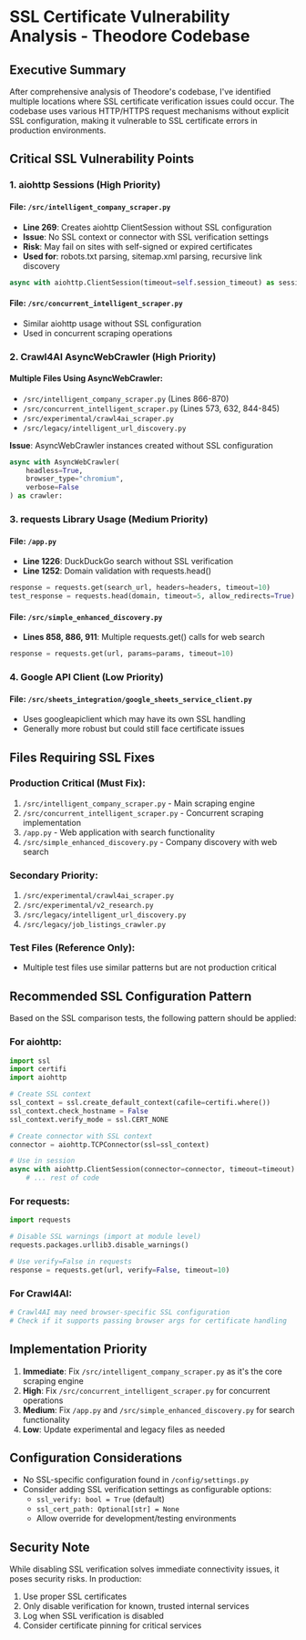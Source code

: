 # SSL Certificate Vulnerability Analysis - Theodore Codebase

## Executive Summary

After comprehensive analysis of Theodore's codebase, I've identified multiple locations where SSL certificate verification issues could occur. The codebase uses various HTTP/HTTPS request mechanisms without explicit SSL configuration, making it vulnerable to SSL certificate errors in production environments.

## Critical SSL Vulnerability Points

### 1. **aiohttp Sessions (High Priority)**

#### File: `/src/intelligent_company_scraper.py`
- **Line 269**: Creates aiohttp ClientSession without SSL configuration
- **Issue**: No SSL context or connector with SSL verification settings
- **Risk**: May fail on sites with self-signed or expired certificates
- **Used for**: robots.txt parsing, sitemap.xml parsing, recursive link discovery

```python
async with aiohttp.ClientSession(timeout=self.session_timeout) as session:
```

#### File: `/src/concurrent_intelligent_scraper.py`
- Similar aiohttp usage without SSL configuration
- Used in concurrent scraping operations

### 2. **Crawl4AI AsyncWebCrawler (High Priority)**

#### Multiple Files Using AsyncWebCrawler:
- `/src/intelligent_company_scraper.py` (Lines 866-870)
- `/src/concurrent_intelligent_scraper.py` (Lines 573, 632, 844-845)
- `/src/experimental/crawl4ai_scraper.py`
- `/src/legacy/intelligent_url_discovery.py`

**Issue**: AsyncWebCrawler instances created without SSL configuration
```python
async with AsyncWebCrawler(
    headless=True,
    browser_type="chromium",
    verbose=False
) as crawler:
```

### 3. **requests Library Usage (Medium Priority)**

#### File: `/app.py`
- **Line 1226**: DuckDuckGo search without SSL verification
- **Line 1252**: Domain validation with requests.head()
```python
response = requests.get(search_url, headers=headers, timeout=10)
test_response = requests.head(domain, timeout=5, allow_redirects=True)
```

#### File: `/src/simple_enhanced_discovery.py`
- **Lines 858, 886, 911**: Multiple requests.get() calls for web search
```python
response = requests.get(url, params=params, timeout=10)
```

### 4. **Google API Client (Low Priority)**

#### File: `/src/sheets_integration/google_sheets_service_client.py`
- Uses googleapiclient which may have its own SSL handling
- Generally more robust but could still face certificate issues

## Files Requiring SSL Fixes

### Production Critical (Must Fix):
1. `/src/intelligent_company_scraper.py` - Main scraping engine
2. `/src/concurrent_intelligent_scraper.py` - Concurrent scraping implementation
3. `/app.py` - Web application with search functionality
4. `/src/simple_enhanced_discovery.py` - Company discovery with web search

### Secondary Priority:
1. `/src/experimental/crawl4ai_scraper.py`
2. `/src/experimental/v2_research.py`
3. `/src/legacy/intelligent_url_discovery.py`
4. `/src/legacy/job_listings_crawler.py`

### Test Files (Reference Only):
- Multiple test files use similar patterns but are not production critical

## Recommended SSL Configuration Pattern

Based on the SSL comparison tests, the following pattern should be applied:

### For aiohttp:
```python
import ssl
import certifi
import aiohttp

# Create SSL context
ssl_context = ssl.create_default_context(cafile=certifi.where())
ssl_context.check_hostname = False
ssl_context.verify_mode = ssl.CERT_NONE

# Create connector with SSL context
connector = aiohttp.TCPConnector(ssl=ssl_context)

# Use in session
async with aiohttp.ClientSession(connector=connector, timeout=timeout) as session:
    # ... rest of code
```

### For requests:
```python
import requests

# Disable SSL warnings (import at module level)
requests.packages.urllib3.disable_warnings()

# Use verify=False in requests
response = requests.get(url, verify=False, timeout=10)
```

### For Crawl4AI:
```python
# Crawl4AI may need browser-specific SSL configuration
# Check if it supports passing browser args for certificate handling
```

## Implementation Priority

1. **Immediate**: Fix `/src/intelligent_company_scraper.py` as it's the core scraping engine
2. **High**: Fix `/src/concurrent_intelligent_scraper.py` for concurrent operations
3. **Medium**: Fix `/app.py` and `/src/simple_enhanced_discovery.py` for search functionality
4. **Low**: Update experimental and legacy files as needed

## Configuration Considerations

- No SSL-specific configuration found in `/config/settings.py`
- Consider adding SSL verification settings as configurable options:
  - `ssl_verify: bool = True` (default)
  - `ssl_cert_path: Optional[str] = None`
  - Allow override for development/testing environments

## Security Note

While disabling SSL verification solves immediate connectivity issues, it poses security risks. In production:
1. Use proper SSL certificates
2. Only disable verification for known, trusted internal services
3. Log when SSL verification is disabled
4. Consider certificate pinning for critical services